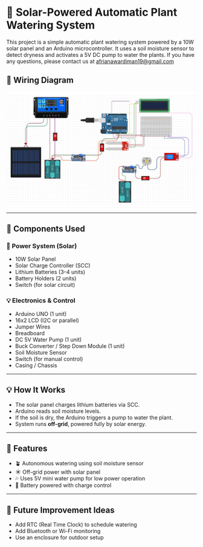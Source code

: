 # 🌱 Solar-Powered Automatic Plant Watering System

This project is a simple automatic plant watering system powered by a 10W solar panel and an Arduino microcontroller. It uses a soil moisture sensor to detect dryness and activates a 5V DC pump to water the plants.
If you have any questions, please contact us at afrianawardiman19@gmail.com
## 📸 Wiring Diagram
![Wiring Diagram](images/wiring.png)

---

## 🔧 Components Used

### 🔋 Power System (Solar)
- 10W Solar Panel
- Solar Charge Controller (SCC)
- Lithium Batteries (3–4 units)
- Battery Holders (2 units)
- Switch (for solar circuit)

### 💡 Electronics & Control
- Arduino UNO (1 unit)
- 16x2 LCD (I2C or parallel)
- Jumper Wires
- Breadboard
- DC 5V Water Pump (1 unit)
- Buck Converter / Step Down Module (1 unit)
- Soil Moisture Sensor
- Switch (for manual control)
- Casing / Chassis

---

## 💡 How It Works
- The solar panel charges lithium batteries via SCC.
- Arduino reads soil moisture levels.
- If the soil is dry, the Arduino triggers a pump to water the plant.
- System runs **off-grid**, powered fully by solar energy.

---

## 🧠 Features
- 🪴 Autonomous watering using soil moisture sensor
- ☀️ Off-grid power with solar panel
- 💦 Uses 5V mini water pump for low power operation
- 🔋 Battery powered with charge control

---

## 🚀 Future Improvement Ideas
- Add RTC (Real Time Clock) to schedule watering
- Add Bluetooth or Wi-Fi monitoring
- Use an enclosure for outdoor setup


